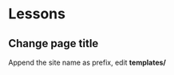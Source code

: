 # Lessons

## Change page title

Append the site name as prefix, edit **templates/_<template name>_/index.php**

```php
$this->setTitle($app->getCfg('sitename') . ' - ' . $this->getTitle());
```

- `getCfg('sitename')` - get configuration variable **Site Name**

Reference: [Customising the dynamic page title](http://docs.joomla.org/Customising_the_dynamic_page_title)
